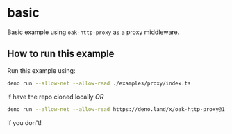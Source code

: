 # basic

Basic example using `oak-http-proxy` as a proxy middleware.

## How to run this example

Run this example using:

```bash
deno run --allow-net --allow-read ./examples/proxy/index.ts
```

if have the repo cloned locally _OR_

```bash
deno run --allow-net --allow-read https://deno.land/x/oak-http-proxy@1.0.0/examples/basic/index.ts
```

if you don't!
